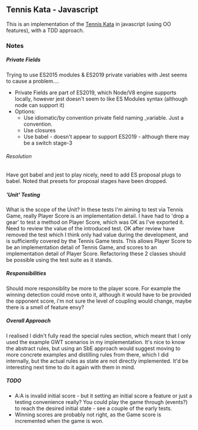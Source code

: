 ## Tennis Kata - Javascript

This is an implementation of the [Tennis Kata](http://agilekatas.co.uk/katas/Tennis-Kata) in javascript (using OO features), with a TDD approach.

### Notes

##### Private Fields

Trying to use ES2015 modules & ES2019 private variables with Jest seems to cause a problem....

- Private Fields are part of ES2019, which Node/V8 engine supports locally, however jest doesn't seem to like ES Modules syntax (although node can support it)
- Options: 
    - Use idiomatic/by convention private field naming _variable. Just a convention.
    - Use closures 
    - Use babel - doesn't appear to support ES2019 - although there may be a switch stage-3
    
###### Resolution

Have got babel and jest to play nicely, need to add ES proposal plugs to babel. Noted that presets for proposal stages have been dropped.

##### 'Unit' Testing

What is the scope of the Unit? In these tests I'm aiming to test via Tennis Game, really Player Score is an implementation detail. I have had to 'drop a gear'
to test a method on Player Score, which was OK as I've exported it. Need to review the value of the introduced test.
OK after review have removed the test which I think only had value during the development, and is sufficiently covered by the Tennis Game tests. This allows
Player Score to be an implementation detail of Tennis Game, and scores to an implementation detail of Player Score. Refactoring these 2 classes should be possible
using the test suite as it stands. 

##### Responsibilities

Should more responsiblity be more to the player score. For example the winning detection could move onto it, although it would have to be provided the opponent score,
i'm not sure the level of coupling would change, maybe there is a smell of feature envy?

##### Overall Approach

I realised I didn't fully read the special rules section, which meant that I only used the example GWT scenarios in my implementation. It's nice
to know the abstract rules, but using an SbE approach would suggest moving to more concrete examples and distilling rules from there, which I did
internally, but the actual rules as state are not directly implemented. It'd be interesting next time to do it again with them in mind.

##### TODO

- A:A is invalid initial score - but it setting an initial score a feature or just a testing convenience really? You could play the game through (events?) to reach the desired initial state - see a couple of the early tests.
- Winning scores are probably not right, as the Game score is incremented when the game is won. 
